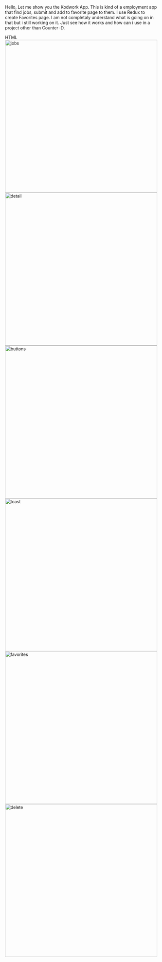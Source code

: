 Hello,
Let me show you the Kodwork App. This is kind of a employment app that find jobs, submit and add to favorite page to them. 
I use Redux to create Favorites page. I am not completaly understand what is going on in that but i still working on it. Just see how it works and how can i use in a project other than Counter :D.

HTML
<img src="src/Assets/Screenshot_1712137000.png" alt="jobs" width="500">
<img src="src/Assets/Screenshot_1712137004.png" alt="detail" width="500">
<img src="src/Assets/Screenshot_1712137008.png" alt="buttons" width="500">
<img src="src/Assets/Screenshot_1712137012.png" alt="toast" width="500">
<img src="src/Assets/Screenshot_1712137047.png" alt="favorites" width="500">
<img src="src/Assets/Screenshot_1712137052.png" alt="delete" width="500">
